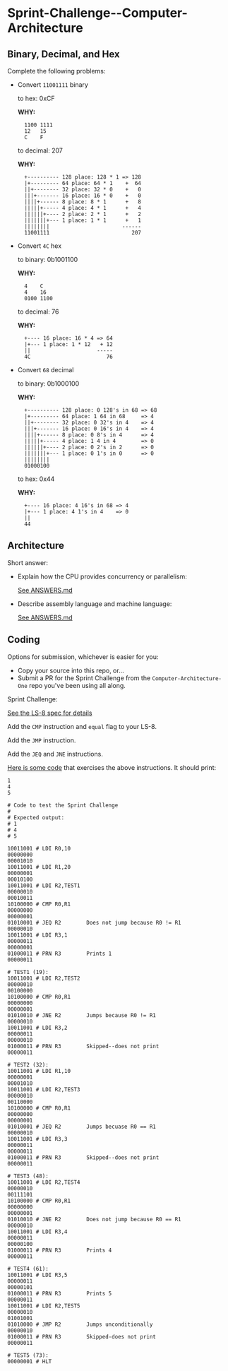 # Sprint-Challenge--Computer-Architecture

## Binary, Decimal, and Hex

Complete the following problems:

* Convert `11001111` binary

    to hex: 0xCF

    **WHY:**

        1100 1111
        12   15
        C    F

    to decimal: 207

    **WHY:**

        +---------- 128 place: 128 * 1 => 128
        |+--------- 64 place: 64 * 1    +  64
        ||+-------- 32 place: 32 * 0    +   0
        |||+------- 16 place: 16 * 0    +   0
        ||||+------ 8 place: 8 * 1      +   8
        |||||+----- 4 place: 4 * 1      +   4
        ||||||+---- 2 place: 2 * 1      +   2
        |||||||+--- 1 place: 1 * 1      +   1
        ||||||||                       ------
        11001111                          207 

* Convert `4C` hex

    to binary: 0b1001100

    **WHY:**

        4    C
        4    16
        0100 1100
        
    to decimal: 76

    **WHY:**

        +---- 16 place: 16 * 4 => 64
        |+--- 1 place: 1 * 12   + 12
        ||                     -----
        4C                        76
        
* Convert `68` decimal

    to binary: 0b1000100

    **WHY:**

        +---------- 128 place: 0 128's in 68 => 68
        |+--------- 64 place: 1 64 in 68     => 4
        ||+-------- 32 place: 0 32's in 4    => 4
        |||+------- 16 place: 0 16's in 4    => 4
        ||||+------ 8 place: 0 8's in 4      => 4
        |||||+----- 4 place: 1 4 in 4        => 0
        ||||||+---- 2 place: 0 2's in 2      => 0
        |||||||+--- 1 place: 0 1's in 0      => 0
        ||||||||
        01000100

    to hex: 0x44

    **WHY:**

        +---- 16 place: 4 16's in 68 => 4
        |+--- 1 place: 4 1's in 4    => 0
        ||
        44

## Architecture

Short answer:

* Explain how the CPU provides concurrency or parallelism:

  [See ANSWERS.md](ANSWERS.md)

* Describe assembly language and machine language:

  [See ANSWERS.md](ANSWERS.md)

## Coding

Options for submission, whichever is easier for you:

* Copy your source into this repo, or...
* Submit a PR for the Sprint Challenge from the `Computer-Architecture-One` repo
  you've been using all along.

Sprint Challenge:

[See the LS-8 spec for details](https://github.com/LambdaSchool/Computer-Architecture-One/blob/master/LS8-SPEC.md)

Add the `CMP` instruction and `equal` flag to your LS-8.

Add the `JMP` instruction.

Add the `JEQ` and `JNE` instructions.


[Here is some code](sctest.ls8) that exercises the above instructions.
It should print:

```
1
4
5
```

```
# Code to test the Sprint Challenge
#
# Expected output:
# 1
# 4
# 5

10011001 # LDI R0,10
00000000
00001010
10011001 # LDI R1,20
00000001
00010100
10011001 # LDI R2,TEST1
00000010
00010011
10100000 # CMP R0,R1
00000000
00000001
01010001 # JEQ R2        Does not jump because R0 != R1
00000010
10011001 # LDI R3,1
00000011
00000001
01000011 # PRN R3        Prints 1
00000011

# TEST1 (19):
10011001 # LDI R2,TEST2
00000010
00100000
10100000 # CMP R0,R1
00000000
00000001
01010010 # JNE R2        Jumps because R0 != R1
00000010
10011001 # LDI R3,2
00000011
00000010
01000011 # PRN R3        Skipped--does not print
00000011

# TEST2 (32):
10011001 # LDI R1,10
00000001
00001010
10011001 # LDI R2,TEST3
00000010
00110000
10100000 # CMP R0,R1
00000000
00000001
01010001 # JEQ R2        Jumps becuase R0 == R1
00000010
10011001 # LDI R3,3
00000011
00000011
01000011 # PRN R3        Skipped--does not print
00000011

# TEST3 (48):
10011001 # LDI R2,TEST4
00000010
00111101
10100000 # CMP R0,R1
00000000
00000001
01010010 # JNE R2        Does not jump because R0 == R1
00000010
10011001 # LDI R3,4
00000011
00000100
01000011 # PRN R3        Prints 4
00000011

# TEST4 (61):
10011001 # LDI R3,5
00000011
00000101
01000011 # PRN R3        Prints 5
00000011
10011001 # LDI R2,TEST5
00000010
01001001
01010000 # JMP R2        Jumps unconditionally
00000010
01000011 # PRN R3        Skipped-does not print
00000011

# TEST5 (73):
00000001 # HLT
```

